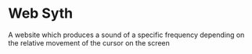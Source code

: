 # Web Syth
A website which produces a sound of a specific frequency depending on the relative movement of the cursor on the screen
